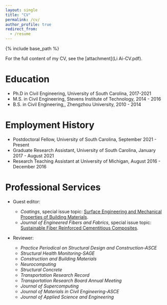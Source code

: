 ```yaml
---
layout: single
title: "CV"
permalink: /cv/
author_profile: true
redirect_from:
  - /resume
---
```


{% include base_path %}

For the full content of my CV, see the [attachment](Li Ai-CV.pdf).

Education
======
* Ph.D  in Civil Engineering, University of South Carolina, 2017-2021 
* M.S. in Civil Engineering, Stevens Institute of Technology, 2014 - 2016
* B.S. in Civil Engineering,, Zhengzhou University, 2010 - 2014


Employment History 
======
* Postdoctoral Fellow, University of South Carolina, September 2021 - Present 
* Graduate Research Assistant, University of South Carolina, January 2017 - August 2021 
* Research Teaching Assistant at University of Michigan, August 2016 - December 2016 

  
Professional Services 
======
* Guest editor:
   * *Coatings*, special issue topic: [Surface Engineering and Mechanical Properties of Building Materials](https://www.mdpi.com/journal/coatings/special_issues/M8HUBU2OA3).
   * *Journal of Engineered Fibers and Fabrics*, special issue topic: [Sustainable Fiber Reinforced Cementitious Composites](https://journals.sagepub.com/page/jef/open-special-collections/sustainable-fiber-reinforced-cementitious-composites).


* Reviewer: 
   * *Practice Periodical on Structural Design and Construction-ASCE*
   * *Structural Health Monitoring-SAGE*
   * *Construction and Building Materials*
   * *Neurocomputing*
   * *Structural Concrete*
   * *Transportation Research Record*
   * *Transportation Research Board Annual Meeting*
   * *Journal of Supercomputing*
   * *Journal of Materials in Civil Engineering-ASCE*
   * *Journal of Applied Science and Engineering*

